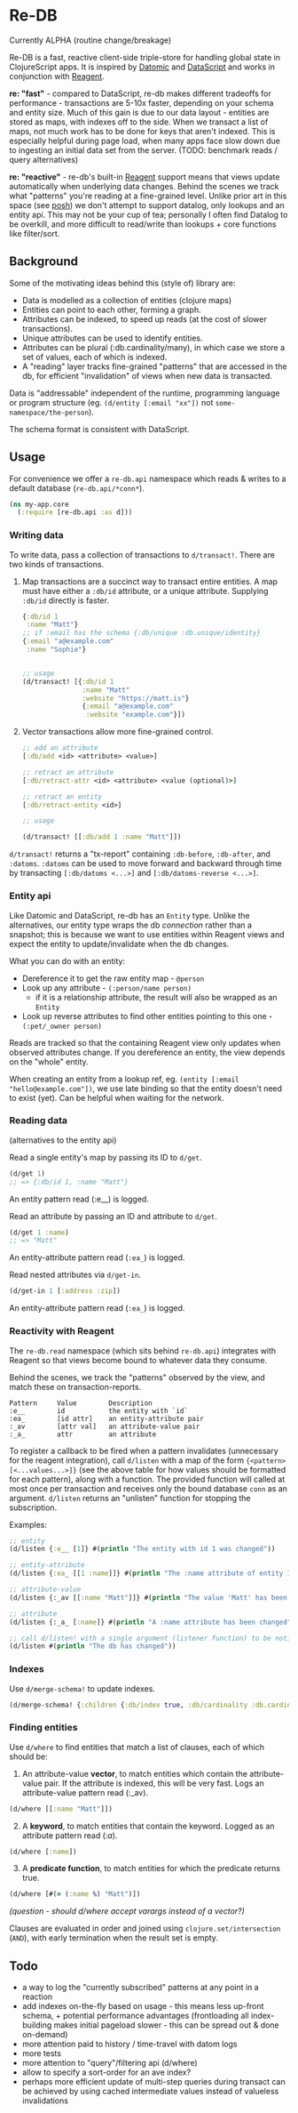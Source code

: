 # Re-DB

Currently ALPHA (routine change/breakage)

Re-DB is a fast, reactive client-side triple-store for handling global state in ClojureScript apps. It is inspired by [Datomic](https://www.datomic.com) and [DataScript](https://github.com/tonsky/datascript) and works in conjunction with [Reagent](https://reagent-project.github.io).

**re: "fast"** - compared to DataScript, re-db makes different tradeoffs for performance - transactions are 5-10x faster, depending on your schema and entity size. Much of this gain is due to our data layout - entities are stored as maps, with indexes off to the side. When we transact a list of maps, not much work has to be done for keys that aren't indexed. This is especially helpful during page load, when many apps face slow down due to ingesting an initial data set from the server. (TODO: benchmark reads / query alternatives)

**re: "reactive"** - re-db's built-in [Reagent](https://reagent-project.github.io) support means that views update automatically when underlying data changes. Behind the scenes we track what "patterns" you're reading at a fine-grained level. Unlike prior art in this space (see [posh](https://github.com/mpdairy/posh)) we don't attempt to support datalog, only lookups and an entity api. This may not be your cup of tea; personally I often find Datalog to be overkill, and more difficult to read/write than lookups + core functions like filter/sort.

## Background

Some of the motivating ideas behind this (style of) library are:

- Data is modelled as a collection of entities (clojure maps)
- Entities can point to each other, forming a graph.
- Attributes can be indexed, to speed up reads (at the cost of slower transactions).
- Unique attributes can be used to identify entities.
- Attributes can be plural (:db.cardinality/many), in which case we store a set of values, each of which is indexed.
- A "reading" layer tracks fine-grained "patterns" that are accessed in the db, for efficient "invalidation" of views when new data is transacted.

Data is "addressable" independent of the runtime, programming language or program structure (eg. `(d/entity [:email "xx"])` not `some-namespace/the-person`).

The schema format is consistent with DataScript.

## Usage

For convenience we offer a `re-db.api` namespace which reads & writes to a default database (`re-db.api/*conn*`).

```clj
(ns my-app.core
  (:require [re-db.api :as d]))
```

### Writing data

To write data, pass a collection of transactions to `d/transact!`. There are two kinds of transactions.

1. Map transactions are a succinct way to transact entire entities. A map must have either a `:db/id` attribute, or a unique attribute. Supplying `:db/id` directly is faster.

    ```clj
    {:db/id 1
     :name "Matt"}
    ;; if :email has the schema {:db/unique :db.unique/identity}
    {:email "a@example.com"
     :name "Sophie"}


    ;; usage
    (d/transact! [{:db/id 1
                   :name "Matt"
                   :website "https://matt.is"}
                   {:email "a@example.com"
                    :website "example.com"}])
    ```

2. Vector transactions allow more fine-grained control.

    ```clj
    ;; add an attribute
    [:db/add <id> <attribute> <value>]

    ;; retract an attribute
    [:db/retract-attr <id> <attribute> <value (optional)>]

    ;; retract an entity
    [:db/retract-entity <id>]

    ;; usage

    (d/transact! [[:db/add 1 :name "Matt"]])
    ```

`d/transact!` returns a "tx-report" containing `:db-before`, `:db-after`, and `:datoms`. `:datoms` can be used to move forward and backward through time by transacting `[:db/datoms <...>]` and `[:db/datoms-reverse <...>]`.

### Entity api

Like Datomic and DataScript, re-db has an `Entity` type. Unlike the alternatives, our entity type wraps the db _connection_ rather than a snapshot; this is because we want to use entities within Reagent views and expect the entity to update/invalidate when the db changes.

What you can do with an entity:

- Dereference it to get the raw entity map - `@person`
- Look up any attribute - `(:person/name person)`
  - if it is a relationship attribute, the result will also be wrapped as an `Entity`
- Look up reverse attributes to find other entities pointing to this one - `(:pet/_owner person)`

Reads are tracked so that the containing Reagent view only updates when observed attributes change. If you dereference an entity, the view depends on the "whole" entity.

When creating an entity from a lookup ref, eg. `(entity [:email "hello@example.com"])`, we use late binding so that the entity doesn't need to exist (yet). Can be helpful when waiting for the network.

### Reading data

(alternatives to the entity api)

Read a single entity's map by passing its ID to `d/get`.

```clj
(d/get 1)
;; => {:db/id 1, :name "Matt"}
```

An entity pattern read (:e__) is logged.

Read an attribute by passing an ID and attribute to `d/get`.

```clj
(d/get 1 :name)
;; => "Matt"
```

An entity-attribute pattern read (`:ea_`) is logged.

Read nested attributes via `d/get-in`.

```clj
(d/get-in 1 [:address :zip])
```

An entity-attribute pattern read (`:ea_`) is logged.

### Reactivity with Reagent

The `re-db.read` namespace (which sits behind `re-db.api`) integrates with Reagent so that views become bound to whatever data they consume.

Behind the scenes, we track the "patterns" observed by the view, and match these on transaction-reports.

    Pattern     Value        Description
    :e__        id           the entity with `id`
    :ea_        [id attr]    an entity-attribute pair
    :_av        [attr val]   an attribute-value pair
    :_a_        attr         an attribute

To register a callback to be fired when a pattern invalidates (unnecessary for the reagent integration), call `d/listen` with a map of the form `{<pattern> [<...values...>]}` (see the above table for how values should be formatted for each pattern), along with a function. The provided function will called at most once per transaction and receives only the bound database `conn` as an argument. `d/listen` returns an "unlisten" function for stopping the subscription.

Examples:

```clj
;; entity
(d/listen {:e__ [1]} #(println "The entity with id 1 was changed"))

;; entity-attribute
(d/listen {:ea_ [[1 :name]]} #(println "The :name attribute of entity 1 was changed"))

;; attribute-value
(d/listen {:_av [[:name "Matt"]]} #(println "The value 'Matt' has been removed or added to the :name attribute of an entity"))

;; attribute
(d/listen {:_a_ [:name]} #(println "A :name attribute has been changed"))

;; call d/listen! with a single argument (listener function) to be notified on all changes
(d/listen #(println "The db has changed"))
```

### Indexes

Use `d/merge-schema!` to update indexes.

```clj
(d/merge-schema! {:children {:db/index true, :db/cardinality :db.cardinality/many}})
```

### Finding entities

Use `d/where` to find entities that match a list of clauses, each of which should be:

1. An attribute-value **vector**, to match entities which contain the attribute-value pair. If the attribute is indexed, this will be very fast. Logs an attribute-value pattern read (:_av).

```clj
(d/where [[:name "Matt"]])
```

2. A **keyword**, to match entities that contain the keyword. Logged as an attribute pattern read (:_a_).

```clj
(d/where [:name])
```

3. A **predicate function**, to match entities for which the predicate returns true.

```clj
(d/where [#(= (:name %) "Matt")])
```
_(question - should d/where accept varargs instead of a vector?)_


Clauses are evaluated in order and joined using `clojure.set/intersection` (`AND`),
with early termination when the result set is empty.

## Todo

- a way to log the "currently subscribed" patterns at any point in a reaction
- add indexes on-the-fly based on usage - this means less up-front schema, + potential performance advantages (frontloading all index-building makes initial pageload slower - this can be spread out & done on-demand)
- more attention paid to history / time-travel with datom logs
- more tests
- more attention to "query"/filtering api (d/where)
- allow to specify a sort-order for an ave index?
- perhaps more efficient update of multi-step queries during transact can be achieved by using cached intermediate values instead of valueless invalidations